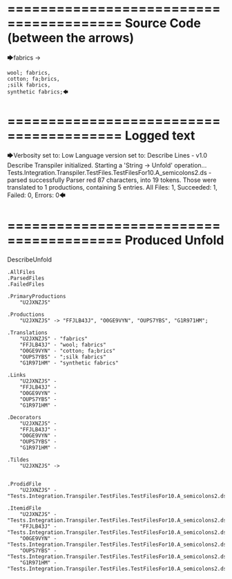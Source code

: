 ========================================
Source Code (between the arrows)
========================================

🡆fabrics ->

	wool; fabrics,
	cotton; fa;brics,
	;silk fabrics,
	synthetic fabrics;🡄

========================================
Logged text
========================================

🡆Verbosity set to: Low
Language version set to: Describe Lines - v1.0
Describe Transpiler initialized.
Starting a 'String -> Unfold' operation...
Tests.Integration.Transpiler.TestFiles.TestFilesFor10.A_semicolons2.ds - parsed successfully
Parser red 87 characters, into 19 tokens.
Those were translated to 1 productions, containing 5 entries.
All Files: 1, Succeeded: 1, Failed: 0, Errors: 0🡄

========================================
Produced Unfold
========================================

DescribeUnfold

    .AllFiles
    .ParsedFiles
    .FailedFiles

    .PrimaryProductions
        "U2JXNZJS" 

    .Productions
        "U2JXNZJS" -> "FFJLB43J", "O0GE9VYN", "OUPS7YBS", "G1R971HM";

    .Translations
        "U2JXNZJS" - "fabrics"
        "FFJLB43J" - "wool; fabrics"
        "O0GE9VYN" - "cotton; fa;brics"
        "OUPS7YBS" - ";silk fabrics"
        "G1R971HM" - "synthetic fabrics"

    .Links
        "U2JXNZJS" - 
        "FFJLB43J" - 
        "O0GE9VYN" - 
        "OUPS7YBS" - 
        "G1R971HM" - 

    .Decorators
        "U2JXNZJS" - 
        "FFJLB43J" - 
        "O0GE9VYN" - 
        "OUPS7YBS" - 
        "G1R971HM" - 

    .Tildes
        "U2JXNZJS" -> 


    .ProdidFile
        "U2JXNZJS" - "Tests.Integration.Transpiler.TestFiles.TestFilesFor10.A_semicolons2.ds"

    .ItemidFile
        "U2JXNZJS" - "Tests.Integration.Transpiler.TestFiles.TestFilesFor10.A_semicolons2.ds"
        "FFJLB43J" - "Tests.Integration.Transpiler.TestFiles.TestFilesFor10.A_semicolons2.ds"
        "O0GE9VYN" - "Tests.Integration.Transpiler.TestFiles.TestFilesFor10.A_semicolons2.ds"
        "OUPS7YBS" - "Tests.Integration.Transpiler.TestFiles.TestFilesFor10.A_semicolons2.ds"
        "G1R971HM" - "Tests.Integration.Transpiler.TestFiles.TestFilesFor10.A_semicolons2.ds"

